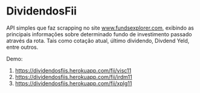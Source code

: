 # DividendosFii
API simples que faz scrapping no site www.fundsexplorer.com, exibindo as principais informações sobre determinado fundo de investimento passado através da rota. 
Tais como cotação atual, último dividendo, Divdend Yeld, entre outros.

Demo:
1. https://dividendosfiis.herokuapp.com/fii/visc11
2. https://dividendosfiis.herokuapp.com/fii/irdm11
3. https://dividendosfiis.herokuapp.com/fii/xplg11
